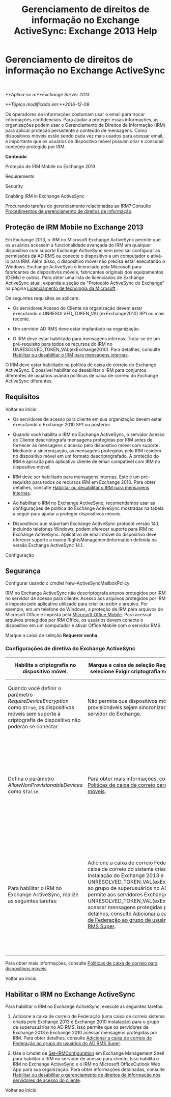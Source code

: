 ﻿---
title: 'Gerenciamento de direitos de informação no Exchange ActiveSync: Exchange 2013 Help'
TOCTitle: Gerenciamento de direitos de informação no Exchange ActiveSync
ms:assetid: ebf04460-4d61-4b00-86b9-85ec1dbbd6a1
ms:mtpsurl: https://technet.microsoft.com/pt-br/library/Ff657743(v=EXCHG.150)
ms:contentKeyID: 50486948
ms.date: 05/22/2018
mtps_version: v=EXCHG.150
ms.translationtype: MT
---

# Gerenciamento de direitos de informação no Exchange ActiveSync

 

_**Aplica-se a:**Exchange Server 2013_

_**Tópico modificado em:**2016-12-09_

Os operadores de informações costumam usar o email para trocar informações confidenciais. Para ajudar a proteger essas informações, as organizações podem usar o Gerenciamento de Direitos de Informação (IRM) para aplicar proteção persistente a conteúdo de mensagens. Como dispositivos móveis estão sendo cada vez mais usados para acessar email, é importante que os usuários de dispositivo móvel possam criar e consumir conteúdo protegido por IRM.

**Conteúdo**

Proteção de IRM Mobile no Exchange 2013

Requirements

Security

Enabling IRM in Exchange ActiveSync

Procurando tarefas de gerenciamento relacionadas ao IRM? Consulte [Procedimentos de gerenciamento de direitos de informação](information-rights-management-procedures-exchange-2013-help.md).

## Proteção de IRM Mobile no Exchange 2013

Em Exchange 2013, o IRM no Microsoft Exchange ActiveSync permite que os usuários acessem a funcionalidade avançada do IRM em qualquer dispositivo com suporte Exchange ActiveSync sem precisar configurar as permissões da AD RMS ou conecte o dispositivo a um computador e ativá-lo para IRM. Além disso, o dispositivo móvel não precisa estar executando o Windows. Exchange ActiveSync é licenciado pela Microsoft para fabricantes de dispositivos móveis, fabricantes originais dos equipamentos (OEMs) e outros. Para obter uma lista de licenciados de Exchange ActiveSync atual, expanda a seção de "Protocolo ActiveSync do Exchange" na página [Licenciamento de tecnologia da Microsoft](https://go.microsoft.com/fwlink/p/?linkid=198562) .

Os seguintes requisitos se aplicam:

  - Os servidores Acesso do Cliente na organização devem estar executando o UNRESOLVED\_TOKEN\_VAL(exExchange2010) SP1 ou mais recente.

  - Um servidor AD RMS deve estar implantado na organização.

  - O IRM deve estar habilitado para mensagens internas. Trata-se de um pré-requisito para todos os recursos do IRM no UNRESOLVED\_TOKEN\_VAL(exExchange2010). Para detalhes, consulte [Habilitar ou desabilitar o IRM para mensagens internas](enable-or-disable-irm-for-internal-messages-exchange-2013-help.md).

O IRM deve estar habilitado na política de caixa de correio do Exchange ActiveSync. É possível habilitar ou desabilitar o IRM para conjuntos diferentes de usuários usando políticas de caixa de correio do Exchange ActiveSync diferentes.

## Requisitos

Voltar ao início

  - Os servidores de acesso para cliente em sua organização devem estar executando o Exchange 2010 SP1 ou posterior.

  - Quando você habilita o IRM no Exchange ActiveSync, o servidor Acesso do Cliente descriptografa mensagens protegidas por IRM antes de fornecer às mensagens o acesso pelo dispositivo móvel com suporte. Mediante a sincronização, as mensagens protegidas pelo IRM residem no dispositivo móvel em um formato descriptografado. A proteção do IRM é aplicada pelo aplicativo cliente de email compatível com IRM no dispositivo móvel.

  - IRM deve ser habilitado para mensagens internas. Este é um pré-requisito para todos os recursos IRM em Exchange 2010. Para obter detalhes, consulte [Habilitar ou desabilitar o IRM para mensagens internas](enable-or-disable-irm-for-internal-messages-exchange-2013-help.md).

  - Ao habilitar o IRM no Exchange ActiveSync, recomendamos usar as configurações de política do Exchange ActiveSync mostradas na tabela a seguir para ajudar a proteger dispositivos móveis.

  - Dispositivos que suportam Exchange ActiveSync protocol versão 14.1, incluindo telefones Windows, podem oferecer suporte para IRM no Exchange ActiveSync. Aplicativo de email móvel do dispositivo deve oferecer suporte a marca RightsManagementInformation definida na versão Exchange ActiveSync 14.1.

Configuração

## Segurança

Configurar usando o cmdlet New-ActiveSyncMailboxPolicy

IRM no Exchange ActiveSync não descriptografa anexos protegidos por IRM no servidor de acesso para cliente. Acesso aos arquivos protegidos por IRM é imposto pelo aplicativo utilizado para criar ou exibir o arquivo. Por exemplo, em um telefone de Windows, a proteção de IRM para arquivos do Microsoft Office é imposta pela [Microsoft Office Mobile](https://go.microsoft.com/fwlink/p/?linkid=205121). Para acessar arquivos protegidos por IRM Office, os usuários devem conecte o dispositivo em um computador e ativar Office Mobile com o servidor RMS.

Marque a caixa de seleção **Requerer senha**.

### Configurações de diretiva do Exchange ActiveSync

<table>
<colgroup>
<col style="width: 33%" />
<col style="width: 33%" />
<col style="width: 33%" />
</colgroup>
<thead>
<tr class="header">
<th>Habilite a criptografia no dispositivo móvel.</th>
<th>Marque a caixa de seleção <strong>Requerer senha</strong> e selecione <strong>Exigir criptografia no dispositivo</strong>.</th>
<th>Defina o parâmetro <em>RequireDeviceEncryption</em> como <code>$true</code>.</th>
</tr>
</thead>
<tbody>
<tr class="odd">
<td><p>Quando você definir o parâmetro <em>RequireDeviceEncryption</em> como <code>$true</code>, os dispositivos móveis sem suporte à criptografia de dispositivo não poderão se conectar.</p></td>
<td><p>Não permita que dispositivos móveis não provisionáveis sejam sincronizados com o servidor do Exchange.</p></td>
<td><p>Desmarque a caixa de seleção <strong>Permitir dispositivos não configuráveis</strong>.</p></td>
</tr>
<tr class="even">
<td><p>Defina o parâmetro <em>AllowNonProvisionableDevices</em> como <code>$false</code>.</p></td>
<td><p>Para obter mais informações, consulte <a href="mobile-device-mailbox-policies-exchange-2013-help.md">Políticas de caixa de correio para dispositivos móveis</a>.</p></td>
<td><p>Defina o parâmetro de <em>RequireDeviceEncryption</em> para <code>$true</code>.</p>

> [!IMPORTANT]
> Quando você definir o parâmetro <EM>RequireDeviceEncryption</EM> como <CODE>$true</CODE>, dispositivos móveis que não oferecem suporte para criptografia de dispositivo não poderão se conectar.


</td>
</tr>
<tr class="odd">
<td><p>Para habilitar o IRM no Exchange ActiveSync, realize as seguintes tarefas:</p></td>
<td><p>Adicione a caixa de correio Federação (uma caixa de correio do sistema criada pela Instalação do Exchange 2013 e UNRESOLVED_TOKEN_VAL(exExchange2010)) ao grupo de superusuários no AD RMS. Isso permite aos servidores Exchange 2013 e UNRESOLVED_TOKEN_VAL(exExchange2010) acessar mensagens protegidas por IRM. Para detalhes, consulte <a href="add-the-federation-mailbox-to-the-ad-rms-super-users-group-exchange-2013-help.md">Adicionar a caixa de correio de Federação ao grupo de usuários do AD RMS Super</a>.</p></td>
<td><p>Use o cmdlet <a href="https://technet.microsoft.com/pt-br/library/dd979792(v=exchg.150)">Set-IRMConfiguration</a> no Shell de Gerenciamento do Exchange para habilitar o IRM no servidor Acesso do Cliente. Isso habilita o IRM no Exchange ActiveSync e o IRM no Microsoft OfficeOutlook Web App para a organização. Para detalhes, consulte <a href="enable-or-disable-information-rights-management-on-client-access-servers-exchange-2013-help.md">Habilitar ou desabilitar o gerenciamento de direitos de informação nos servidores de acesso do cliente</a>.</p></td>
</tr>
</tbody>
</table>


Para obter mais informações, consulte [Políticas de caixa de correio para dispositivos móveis](mobile-device-mailbox-policies-exchange-2013-help.md).

Voltar ao início

## Habilitar o IRM no Exchange ActiveSync

Para habilitar o IRM no Exchange ActiveSync, execute as seguintes tarefas:

1.  Adicione a caixa de correio de Federação (uma caixa de correio sistema criada pelo Exchange 2013 e Exchange 2010 instalação) para o grupo de superusuários no AD RMS. Isso permite que os servidores de Exchange 2013 e Exchange 2010 acessar mensagens protegidas por IRM. Para obter detalhes, consulte [Adicionar a caixa de correio de Federação ao grupo de usuários do AD RMS Super](add-the-federation-mailbox-to-the-ad-rms-super-users-group-exchange-2013-help.md).

2.  Use o cmdlet de [Set-IRMConfiguration](https://technet.microsoft.com/pt-br/library/dd979792\(v=exchg.150\)) em Exchange Management Shell para habilitar o IRM no servidor de acesso para cliente. Isso habilita o IRM no Exchange ActiveSync e o IRM no Microsoft OfficeOutlook Web App para sua organização. Para obter informações detalhadas, consulte [Habilitar ou desabilitar o gerenciamento de direitos de informação nos servidores de acesso do cliente](enable-or-disable-information-rights-management-on-client-access-servers-exchange-2013-help.md).

Voltar ao início

